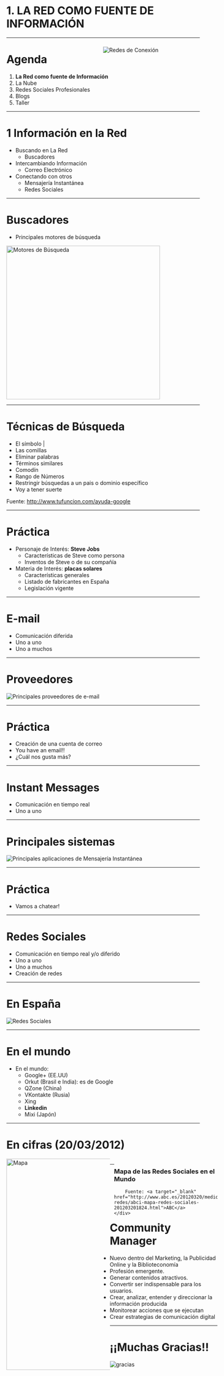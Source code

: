 # 1. LA RED COMO FUENTE DE INFORMACIÓN

---

# Agenda

1. **La Red como fuente de Información**
2. La Nube
3. Redes Sociales Profesionales
4. Blogs
5. Taller

---

# 1 Información en la Red

- Buscando en La Red
    - Buscadores
- Intercambiando Información
    - Correo Electrónico
- Conectando con otros
    - Mensajería Instantánea
    - Redes Sociales

---

# Buscadores

- Principales motores de búsqueda

<img src="img/search-engines.png" style="height: 400px" title="Motores de Búsqueda"/>

---

# Técnicas de Búsqueda

- El símbolo |
- Las comillas
- Eliminar palabras
- Términos similares
- Comodín
- Rango de Números
- Restringir búsquedas a un pais o dominio específico
- Voy a tener suerte

<span class="tooltip">
    Fuente: <a target="_blank" href="http://www.tufuncion.com/ayuda-google">http://www.tufuncion.com/ayuda-google</a>
</span>

---

# Práctica

- Personaje de Interés: **Steve Jobs**
    - Características de Steve como persona
    - Inventos de Steve o de su compañía
- Materia de Interés: **placas solares**
    - Características generales
    - Listado de fabricantes en España
    - Legislación vigente

---

# E-mail

- Comunicación diferida
- Uno a uno
- Uno a muchos

---

# Proveedores
![Principales proveedores de e-mail](img/email.png)

---

# Práctica

- Creación de una cuenta de correo
- You have an email!!
- ¿Cuál nos gusta más?

---

# Instant Messages

- Comunicación en tiempo real
- Uno a uno

---

# Principales sistemas
![Principales aplicaciones de Mensajería Instantánea](img/instant-messages.png)

---

# Práctica

- Vamos a chatear!

---

# Redes Sociales

- Comunicación en tiempo real y/o diferido
- Uno a uno
- Uno a muchos
- Creación de redes

<div style="left: 50%;position: absolute;top: 200px;">
    <img src="img/grafo-red.png" class="h300" title="Redes de Conexión"/>
</div>

---

# En España
![Redes Sociales](img/social-networks.png)

---

# En el mundo

- En el mundo:
    - Google+ (EE.UU)
    - Orkut (Brasil e India): es de Google
    - QZone (China)
    - VKontakte (Rusia)
    - Xing
    - **Linkedin**
    - Mixi (Japón)

---

# En cifras (20/03/2012)

<div style="display: table; width: 100%">
    <div style="float: left;width: 49%">
        <img src="img/mapa-redes-sociales.png" title="Mapa" style="height: 550px"/>
    </div>
    <div style="float: right; width: 49%">
        <h3>Mapa de las Redes Sociales en el Mundo</h3>
        
        Fuente: <a target="_blank" href="http://www.abc.es/20120320/medios-redes/abci-mapa-redes-sociales-201203201824.html">ABC</a>
    </div>
</div>

---

# Community Manager

- Nuevo dentro del Marketing, la Publicidad Online y la Biblioteconomía
- Profesión emergente.
- Generar contenidos atractivos.
- Convertir ser indispensable para los usuarios.
- Crear, analizar, entender y direccionar la información producida
- Monitorear acciones que se ejecutan
- Crear estrategias de comunicación digital

---

# ¡¡Muchas Gracias!!

![gracias](img/gracias.png)